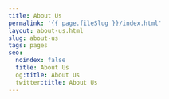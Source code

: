 ```yaml
---
title: About Us
permalink: '{{ page.fileSlug }}/index.html'
layout: about-us.html
slug: about-us
tags: pages
seo:
  noindex: false
  title: About Us
  og:title: About Us
  twitter:title: About Us
---
```



